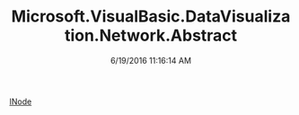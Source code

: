 ﻿---
title: Microsoft.VisualBasic.DataVisualization.Network.Abstract
date: 6/19/2016 11:16:14 AM
---

[INode](T-Microsoft.VisualBasic.DataVisualization.Network.Abstract.INode.html)
